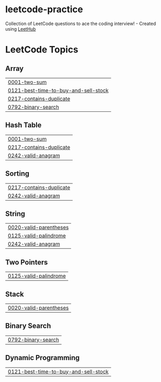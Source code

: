 # leetcode-practice
Collection of LeetCode questions to ace the coding interview! - Created using [LeetHub](https://github.com/QasimWani/LeetHub)

<!---LeetCode Topics Start-->
# LeetCode Topics
## Array
|  |
| ------- |
| [0001-two-sum](https://github.com/LoudShrimp/leetcode-practice/tree/master/0001-two-sum) |
| [0121-best-time-to-buy-and-sell-stock](https://github.com/LoudShrimp/leetcode-practice/tree/master/0121-best-time-to-buy-and-sell-stock) |
| [0217-contains-duplicate](https://github.com/LoudShrimp/leetcode-practice/tree/master/0217-contains-duplicate) |
| [0792-binary-search](https://github.com/LoudShrimp/leetcode-practice/tree/master/0792-binary-search) |
## Hash Table
|  |
| ------- |
| [0001-two-sum](https://github.com/LoudShrimp/leetcode-practice/tree/master/0001-two-sum) |
| [0217-contains-duplicate](https://github.com/LoudShrimp/leetcode-practice/tree/master/0217-contains-duplicate) |
| [0242-valid-anagram](https://github.com/LoudShrimp/leetcode-practice/tree/master/0242-valid-anagram) |
## Sorting
|  |
| ------- |
| [0217-contains-duplicate](https://github.com/LoudShrimp/leetcode-practice/tree/master/0217-contains-duplicate) |
| [0242-valid-anagram](https://github.com/LoudShrimp/leetcode-practice/tree/master/0242-valid-anagram) |
## String
|  |
| ------- |
| [0020-valid-parentheses](https://github.com/LoudShrimp/leetcode-practice/tree/master/0020-valid-parentheses) |
| [0125-valid-palindrome](https://github.com/LoudShrimp/leetcode-practice/tree/master/0125-valid-palindrome) |
| [0242-valid-anagram](https://github.com/LoudShrimp/leetcode-practice/tree/master/0242-valid-anagram) |
## Two Pointers
|  |
| ------- |
| [0125-valid-palindrome](https://github.com/LoudShrimp/leetcode-practice/tree/master/0125-valid-palindrome) |
## Stack
|  |
| ------- |
| [0020-valid-parentheses](https://github.com/LoudShrimp/leetcode-practice/tree/master/0020-valid-parentheses) |
## Binary Search
|  |
| ------- |
| [0792-binary-search](https://github.com/LoudShrimp/leetcode-practice/tree/master/0792-binary-search) |
## Dynamic Programming
|  |
| ------- |
| [0121-best-time-to-buy-and-sell-stock](https://github.com/LoudShrimp/leetcode-practice/tree/master/0121-best-time-to-buy-and-sell-stock) |
<!---LeetCode Topics End-->